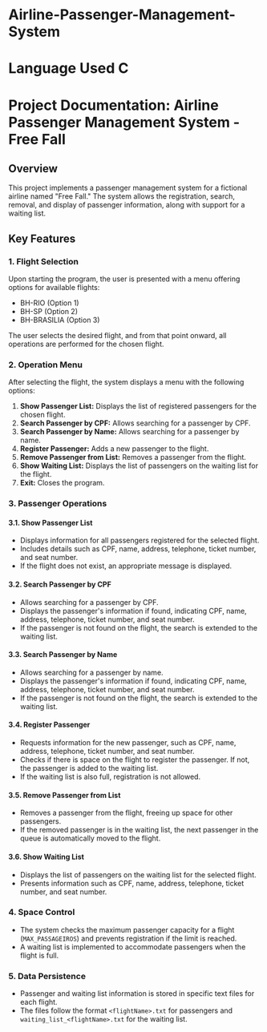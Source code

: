 # Airline-Passenger-Management-System

# Language Used C

# Project Documentation: Airline Passenger Management System - Free Fall

## Overview

This project implements a passenger management system for a fictional airline named "Free Fall." The system allows the registration, search, removal, and display of passenger information, along with support for a waiting list.

## Key Features

### 1. Flight Selection

Upon starting the program, the user is presented with a menu offering options for available flights:

- BH-RIO (Option 1)
- BH-SP (Option 2)
- BH-BRASILIA (Option 3)

The user selects the desired flight, and from that point onward, all operations are performed for the chosen flight.

### 2. Operation Menu

After selecting the flight, the system displays a menu with the following options:

1. **Show Passenger List:** Displays the list of registered passengers for the chosen flight.
2. **Search Passenger by CPF:** Allows searching for a passenger by CPF.
3. **Search Passenger by Name:** Allows searching for a passenger by name.
4. **Register Passenger:** Adds a new passenger to the flight.
5. **Remove Passenger from List:** Removes a passenger from the flight.
6. **Show Waiting List:** Displays the list of passengers on the waiting list for the flight.
9. **Exit:** Closes the program.

### 3. Passenger Operations

#### 3.1. Show Passenger List

- Displays information for all passengers registered for the selected flight.
- Includes details such as CPF, name, address, telephone, ticket number, and seat number.
- If the flight does not exist, an appropriate message is displayed.

#### 3.2. Search Passenger by CPF

- Allows searching for a passenger by CPF.
- Displays the passenger's information if found, indicating CPF, name, address, telephone, ticket number, and seat number.
- If the passenger is not found on the flight, the search is extended to the waiting list.

#### 3.3. Search Passenger by Name

- Allows searching for a passenger by name.
- Displays the passenger's information if found, indicating CPF, name, address, telephone, ticket number, and seat number.
- If the passenger is not found on the flight, the search is extended to the waiting list.

#### 3.4. Register Passenger

- Requests information for the new passenger, such as CPF, name, address, telephone, ticket number, and seat number.
- Checks if there is space on the flight to register the passenger. If not, the passenger is added to the waiting list.
- If the waiting list is also full, registration is not allowed.

#### 3.5. Remove Passenger from List

- Removes a passenger from the flight, freeing up space for other passengers.
- If the removed passenger is in the waiting list, the next passenger in the queue is automatically moved to the flight.

#### 3.6. Show Waiting List

- Displays the list of passengers on the waiting list for the selected flight.
- Presents information such as CPF, name, address, telephone, ticket number, and seat number.

### 4. Space Control

- The system checks the maximum passenger capacity for a flight (`MAX_PASSAGEIROS`) and prevents registration if the limit is reached.
- A waiting list is implemented to accommodate passengers when the flight is full.

### 5. Data Persistence

- Passenger and waiting list information is stored in specific text files for each flight.
- The files follow the format `<flightName>.txt` for passengers and `waiting_list_<flightName>.txt` for the waiting list.
